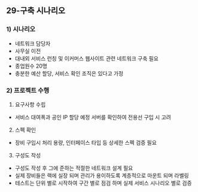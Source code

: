 ## 29-구축 시나리오
### 1) 시나리오
- 네트워크 담당자
- 사무실 이전
- 대내외 서비스 런칭 및 이커머스 웹사이트 관련 네트워크 구축 필요
- 종업원수 20명
- 충분한 예산 할당, 서비스 확인 조직은 있다고 가정
### 2) 프로젝트 수행
1. 요구사항 수립
- 서비스 대여폭과 공인 IP 할당 예정 서버를 확인하여 전용선 구입 시 고려
2. 스펙 확인
- 장비 구입시 처리 용량, 인터페이스 타입 등 상세한 스펙 검증 필요
3. 구성도 작성
- 구성도 작성 후 그에 준하는 적절한 네트워크 설계 필요
- 실제 장비들은 랙에 실장 되며 관리가 용이하도록 계층적으로 마운트 되며 라벨링
- 테스트는 단위 별로 시작하여 구간 별로 점검 하며 실제 서비스 시나리오 별로 검증